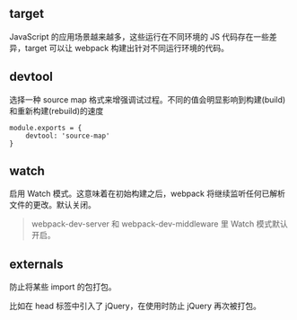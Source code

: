 ## target

JavaScript 的应用场景越来越多，这些运行在不同环境的 JS 代码存在一些差异，target 可以让 webpack 构建出针对不同运行环境的代码。

## devtool

选择一种 source map 格式来增强调试过程。不同的值会明显影响到构建(build)和重新构建(rebuild)的速度

```
module.exports = {
    devtool: 'source-map'
}
```

## watch

启用 Watch 模式。这意味着在初始构建之后，webpack 将继续监听任何已解析文件的更改。默认关闭。

> webpack-dev-server 和 webpack-dev-middleware 里 Watch 模式默认开启。

## externals

防止将某些 import 的包打包。

比如在 head 标签中引入了 jQuery，在使用时防止 jQuery 再次被打包。